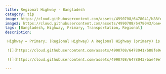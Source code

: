 ```yaml
---
title: Regional Highway - Bangladesh
category: tip
image: https://cloud.githubusercontent.com/assets/4990708/6478041/b88fe9c8-c1f8-11e4-88e0-264cb9bea612.PNG
image2: https://cloud.githubusercontent.com/assets/4990708/6478043/bae49ef8-c1f8-11e4-9272-daf36e2f1389.PNG
tags: [Bangladesh, Highway, Primary, Transportation, Regional]
description:

 Highway = Primary; (Regional Highway) A Regional Highway (primary) is the classification for all primary roads in Bangladesh as defined by the Roads and Highways Department of the Ministry of Communications (RHD).  This guidance come from the Bangladesh OSM wiki http://wiki.openstreetmap.org/wiki/WikiProject_Bangladesh. Regional Highways are paved, do not have road surface markings, and are wide enough to support two land traffic.  
 
 ![](https://cloud.githubusercontent.com/assets/4990708/6478041/b88fe9c8-c1f8-11e4-88e0-264cb9bea612.PNG)
 
 ![](https://cloud.githubusercontent.com/assets/4990708/6478043/bae49ef8-c1f8-11e4-9272-daf36e2f1389.PNG)
 
---
```


